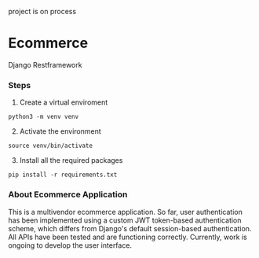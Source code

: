 project is on process
# Ecommerce
Django Restframework

### Steps
1) Create a virtual enviroment <br>
```
python3 -m venv venv
```
2) Activate the environment<br>
```
source venv/bin/activate

```
3) Install all the required packages <br>

```
pip install -r requirements.txt

```

### About Ecommerce Application
This is a multivendor ecommerce application. So far, user authentication has been implemented using a custom JWT token-based authentication scheme, which differs from Django's default session-based authentication. All APIs have been tested and are functioning correctly. Currently, work is ongoing to develop the user interface. 

